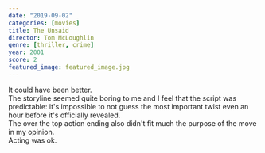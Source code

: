 ```yaml
---
date: "2019-09-02"
categories: [movies]
title: The Unsaid
director: Tom McLoughlin
genre: [thriller, crime]
year: 2001
score: 2
featured_image: featured_image.jpg
---
```


It could have been better.  
The storyline seemed quite boring to me and I feel that the script was predictable: it's impossible to not guess the most important twist even an hour before it's officially revealed.  
The over the top action ending also didn't fit much the purpose of the move in my opinion.  
Acting was ok.
